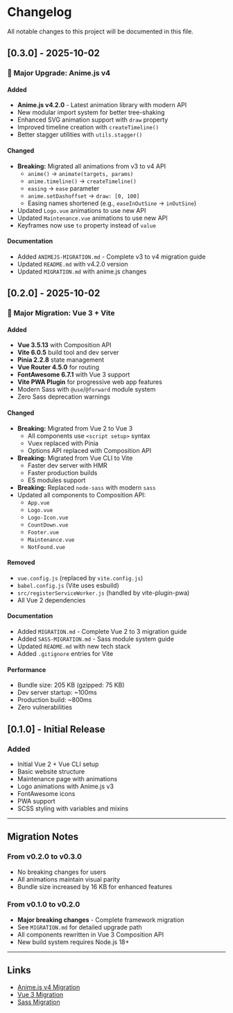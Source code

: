 # Changelog

All notable changes to this project will be documented in this file.

## [0.3.0] - 2025-10-02

### 🚀 Major Upgrade: Anime.js v4

#### Added
- **Anime.js v4.2.0** - Latest animation library with modern API
- New modular import system for better tree-shaking
- Enhanced SVG animation support with `draw` property
- Improved timeline creation with `createTimeline()`
- Better stagger utilities with `utils.stagger()`

#### Changed
- **Breaking:** Migrated all animations from v3 to v4 API
  - `anime()` → `animate(targets, params)`
  - `anime.timeline()` → `createTimeline()`
  - `easing` → `ease` parameter
  - `anime.setDashoffset` → `draw: [0, 100]`
  - Easing names shortened (e.g., `easeInOutSine` → `inOutSine`)
- Updated `Logo.vue` animations to use new API
- Updated `Maintenance.vue` animations to use new API
- Keyframes now use `to` property instead of `value`

#### Documentation
- Added `ANIMEJS-MIGRATION.md` - Complete v3 to v4 migration guide
- Updated `README.md` with v4.2.0 version
- Updated `MIGRATION.md` with anime.js changes

## [0.2.0] - 2025-10-02

### 🎯 Major Migration: Vue 3 + Vite

#### Added
- **Vue 3.5.13** with Composition API
- **Vite 6.0.5** build tool and dev server
- **Pinia 2.2.8** state management
- **Vue Router 4.5.0** for routing
- **FontAwesome 6.7.1** with Vue 3 support
- **Vite PWA Plugin** for progressive web app features
- Modern Sass with `@use`/`@forward` module system
- Zero Sass deprecation warnings

#### Changed
- **Breaking:** Migrated from Vue 2 to Vue 3
  - All components use `<script setup>` syntax
  - Vuex replaced with Pinia
  - Options API replaced with Composition API
- **Breaking:** Migrated from Vue CLI to Vite
  - Faster dev server with HMR
  - Faster production builds
  - ES modules support
- **Breaking:** Replaced `node-sass` with modern `sass`
- Updated all components to Composition API:
  - `App.vue`
  - `Logo.vue`
  - `Logo-Icon.vue`
  - `CountDown.vue`
  - `Footer.vue`
  - `Maintenance.vue`
  - `NotFound.vue`

#### Removed
- `vue.config.js` (replaced by `vite.config.js`)
- `babel.config.js` (Vite uses esbuild)
- `src/registerServiceWorker.js` (handled by vite-plugin-pwa)
- All Vue 2 dependencies

#### Documentation
- Added `MIGRATION.md` - Complete Vue 2 to 3 migration guide
- Added `SASS-MIGRATION.md` - Sass module system guide
- Updated `README.md` with new tech stack
- Added `.gitignore` entries for Vite

#### Performance
- Bundle size: 205 KB (gzipped: 75 KB)
- Dev server startup: ~100ms
- Production build: ~800ms
- Zero vulnerabilities

## [0.1.0] - Initial Release

### Added
- Initial Vue 2 + Vue CLI setup
- Basic website structure
- Maintenance page with animations
- Logo animations with Anime.js v3
- FontAwesome icons
- PWA support
- SCSS styling with variables and mixins

---

## Migration Notes

### From v0.2.0 to v0.3.0
- No breaking changes for users
- All animations maintain visual parity
- Bundle size increased by 16 KB for enhanced features

### From v0.1.0 to v0.2.0
- **Major breaking changes** - Complete framework migration
- See `MIGRATION.md` for detailed upgrade path
- All components rewritten in Vue 3 Composition API
- New build system requires Node.js 18+

---

## Links
- [Anime.js v4 Migration](./ANIMEJS-MIGRATION.md)
- [Vue 3 Migration](./MIGRATION.md)
- [Sass Migration](./SASS-MIGRATION.md)

